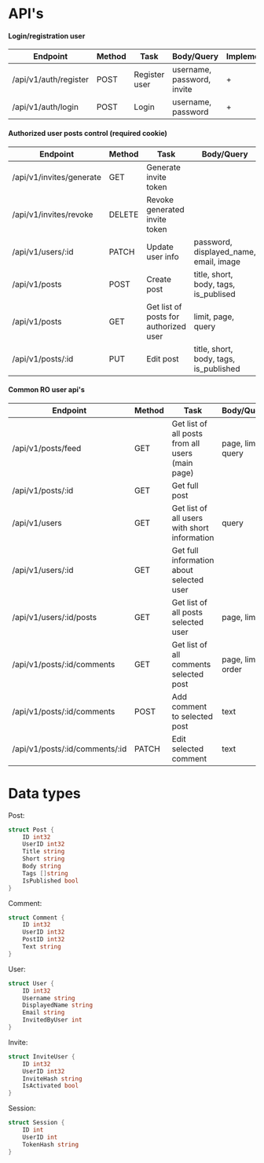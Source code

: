 # API's

#### Login/registration user
| Endpoint | Method | Task | Body/Query | Implemented |
|--|--|--|--|--|
| /api/v1/auth/register | POST | Register user | username, password, invite | + |
| /api/v1/auth/login | POST | Login | username, password | + |

#### Authorized user posts control (required cookie)
| Endpoint | Method | Task | Body/Query | Implemented |
|--|--|--|--|--|
| /api/v1/invites/generate | GET | Generate invite token | | + |
| /api/v1/invites/revoke | DELETE | Revoke generated invite token | | + |
| /api/v1/users/:id | PATCH | Update user info | password, displayed_name, email, image |
| /api/v1/posts | POST | Create post | title, short, body, tags, is_publised | + |
| /api/v1/posts | GET | Get list of posts for authorized user | limit, page, query | + |
| /api/v1/posts/:id | PUT | Edit post | title, short, body, tags, is_published | + |

#### Common RO user api's
| Endpoint | Method | Task | Body/Query | Implemented |
|--|--|--|--|--|
| /api/v1/posts/feed | GET | Get list of all posts from all users (main page) | page, limit, query | + |
| /api/v1/posts/:id | GET | Get full post |
| /api/v1/users | GET | Get list of all users with short information | query |
| /api/v1/users/:id | GET | Get full information about selected user |
| /api/v1/users/:id/posts | GET | Get list of all posts selected user | page, limit |
| /api/v1/posts/:id/comments | GET | Get list of all comments selected post | page, limit, order |
| /api/v1/posts/:id/comments | POST | Add comment to selected post | text |
| /api/v1/posts/:id/comments/:id | PATCH | Edit selected comment | text |

# Data types

Post:
```go
struct Post {
	ID int32
	UserID int32
	Title string
	Short string
	Body string
	Tags []string
	IsPublished bool
}
```

Comment:
```go
struct Comment {
	ID int32
	UserID int32
	PostID int32
	Text string
}
```

User:
```go
struct User {
	ID int32
	Username string
	DisplayedName string
	Email string
	InvitedByUser int
}
```

Invite:
```go
struct InviteUser {
	ID int32
	UserID int32
	InviteHash string
	IsActivated bool
}
```

Session:
```go
struct Session {
	ID int
	UserID int
	TokenHash string
}
```

